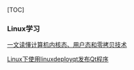 
[TOC]

### Linux学习


[一文读懂计算机内核态、用户态和零拷贝技术](https://mp.weixin.qq.com/s?__biz=MjM5ODg5MDIzOQ==&mid=2650494774&idx=1&sn=84212ae0d88348c1dc26986e2c449129&chksm=becc28a689bba1b050228f8f9547598e9131c5921e5f05ee6ff4e1a5c7d5e43d46c46ad38ae6&mpshare=1&scene=23&srcid=0314rOmHpHcPnidSju3i6NES&sharer_sharetime=1678745656644&sharer_shareid=39b46b48a6a08ac8a4fb37f8ac15fd7b#rd)


[Linux下使用linuxdeployqt发布Qt程序](https://blog.csdn.net/qq_41975868/article/details/124858527)

